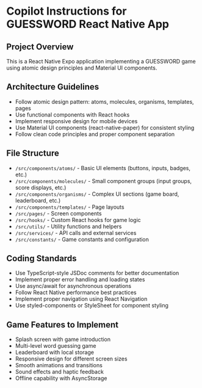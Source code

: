 # Copilot Instructions for GUESSWORD React Native App

<!-- Use this file to provide workspace-specific custom instructions to Copilot. For more details, visit https://code.visualstudio.com/docs/copilot/copilot-customization#_use-a-githubcopilotinstructionsmd-file -->

## Project Overview
This is a React Native Expo application implementing a GUESSWORD game using atomic design principles and Material UI components.

## Architecture Guidelines
- Follow atomic design pattern: atoms, molecules, organisms, templates, pages
- Use functional components with React hooks
- Implement responsive design for mobile devices
- Use Material UI components (react-native-paper) for consistent styling
- Follow clean code principles and proper component separation

## File Structure
- `/src/components/atoms/` - Basic UI elements (buttons, inputs, badges, etc.)
- `/src/components/molecules/` - Small component groups (input groups, score displays, etc.)
- `/src/components/organisms/` - Complex UI sections (game board, leaderboard, etc.)
- `/src/components/templates/` - Page layouts
- `/src/pages/` - Screen components
- `/src/hooks/` - Custom React hooks for game logic
- `/src/utils/` - Utility functions and helpers
- `/src/services/` - API calls and external services
- `/src/constants/` - Game constants and configuration

## Coding Standards
- Use TypeScript-style JSDoc comments for better documentation
- Implement proper error handling and loading states
- Use async/await for asynchronous operations
- Follow React Native performance best practices
- Implement proper navigation using React Navigation
- Use styled-components or StyleSheet for component styling

## Game Features to Implement
- Splash screen with game introduction
- Multi-level word guessing game
- Leaderboard with local storage
- Responsive design for different screen sizes
- Smooth animations and transitions
- Sound effects and haptic feedback
- Offline capability with AsyncStorage

